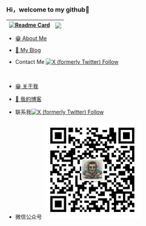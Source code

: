 ### Hi，welcome to my github👏
|[![Readme Card](https://github-readme-stats.vercel.app/api/pin/?username=reamd&repo=remove-bg&theme=react)](https://github.com/anuraghazra/github-readme-stats)|<img align="center" src="https://github-readme-stats-xcanwin.vercel.app/api/top-langs/?username=reamd&layout=compact&theme=react" />|
| ------------- | ------------- |

- <a href="https://blog.djfos.fun/about/me/" target="_blank">:grin: About Me</a>

- <a href="https://blog.djfos.fun/" target="_blank">:notebook: My Blog</a>

- Contact Me <a href="https://x.com/DJ_wilderness" target="_blank">![X (formerly Twitter) Follow](https://img.shields.io/twitter/follow/DJ_wilderness)</a>

<br />

- <a href="https://blog.djfos.fun/about/me/" target="_blank">:grin: 关于我</a>

- <a href="https://blog.djfos.fun/" target="_blank">:notebook: 我的博客</a>

- 联系我<a href="https://x.com/DJ_wilderness" target="_blank">![X (formerly Twitter) Follow](https://img.shields.io/twitter/follow/DJ_wilderness)</a>

- 微信公众号
![DJ荒野](./assets/wechat_pub_acct.jpg)
